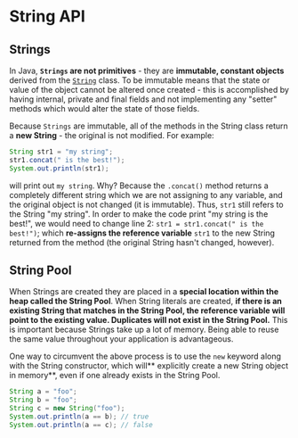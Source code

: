 # String API
## Strings
In Java, **`Strings` are not primitives** - they are **immutable, constant objects** derived from the [`String`](https://docs.oracle.com/javase/8/docs/api/java/lang/String.html) class. To be immutable means that the state or value of the object cannot be altered once created - this is accomplished by having internal, private and final fields and not implementing any "setter" methods which would alter the state of those fields.

Because `Strings` are immutable, all of the methods in the String class return a **new String** - the original is not modified. For example:

```java
String str1 = "my string";
str1.concat(" is the best!");
System.out.println(str1);
```

will print out `my string`. Why? Because the `.concat()` method returns a completely different string which we are not assigning to any variable, and the original object is not changed (it is immutable). Thus, `str1` still refers to the String "my string". In order to make the code print "my string is the best!", we would need to change line 2: `str1 = str1.concat(" is the best!")`; which **re-assigns the reference variable** `str1` to the new String returned from the method (the original String hasn't changed, however).

## String Pool
When Strings are created they are placed in a **special location within the heap called the String Pool**. When String literals are created, **if there is an existing String that matches in the String Pool, the reference variable will point to the existing value. Duplicates will not exist in the String Pool.** This is important because Strings take up a lot of memory. Being able to reuse the same value throughout your application is advantageous.

One way to circumvent the above process is to use the `new` keyword along with the String constructor, which will** explicitly create a new String object in memory**, even if one already exists in the String Pool.

```java
String a = "foo";
String b = "foo";
String c = new String("foo");
System.out.println(a == b); // true
System.out.println(a == c); // false
```